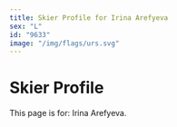 ```yaml
---
title: Skier Profile for Irina Arefyeva
sex: "L"
id: "9633"
image: "/img/flags/urs.svg" 
---
```


# Skier Profile

This page is for: Irina Arefyeva.
    